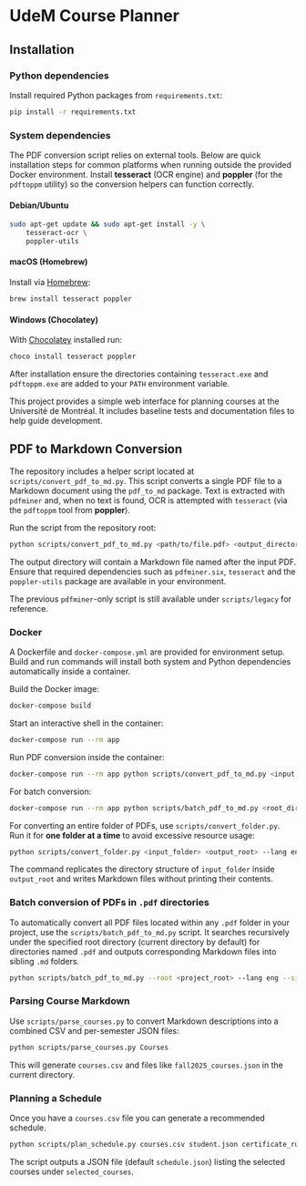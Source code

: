 # UdeM Course Planner

## Installation

### Python dependencies
Install required Python packages from `requirements.txt`:
```bash
pip install -r requirements.txt
```

### System dependencies
The PDF conversion script relies on external tools. Below are quick installation
steps for common platforms when running outside the provided Docker
environment. Install **tesseract** (OCR engine) and **poppler** (for the
`pdftoppm` utility) so the conversion helpers can function correctly.

#### Debian/Ubuntu
```bash
sudo apt-get update && sudo apt-get install -y \
    tesseract-ocr \
    poppler-utils
```

#### macOS (Homebrew)
Install via [Homebrew](https://brew.sh/):
```bash
brew install tesseract poppler
```

#### Windows (Chocolatey)
With [Chocolatey](https://chocolatey.org/) installed run:
```powershell
choco install tesseract poppler
```
After installation ensure the directories containing `tesseract.exe` and
`pdftoppm.exe` are added to your `PATH` environment variable.


This project provides a simple web interface for planning courses at the Université de Montréal.
It includes baseline tests and documentation files to help guide development.

## PDF to Markdown Conversion
The repository includes a helper script located at `scripts/convert_pdf_to_md.py`.
This script converts a single PDF file to a Markdown document using the
`pdf_to_md` package. Text is extracted with `pdfminer` and, when no text is
found, OCR is attempted with `tesseract` (via the `pdftoppm` tool from
**poppler**).

Run the script from the repository root:

```bash
python scripts/convert_pdf_to_md.py <path/to/file.pdf> <output_directory> --lang eng
```

The output directory will contain a Markdown file named after the input PDF.
Ensure that required dependencies such as `pdfminer.six`, `tesseract` and the
`poppler-utils` package are
available in your environment.

The previous `pdfminer`-only script is still available under `scripts/legacy`
for reference.

### Docker

A Dockerfile and `docker-compose.yml` are provided for environment setup. Build and run commands will install both system and Python dependencies automatically inside a container.

Build the Docker image:
```bash
docker-compose build
```

Start an interactive shell in the container:
```bash
docker-compose run --rm app
```

Run PDF conversion inside the container:
```bash
docker-compose run --rm app python scripts/convert_pdf_to_md.py <input.pdf> <output_directory> --lang eng
```

For batch conversion:
```bash
docker-compose run --rm app python scripts/batch_pdf_to_md.py <root_directory> --lang eng --silent
```

For converting an entire folder of PDFs, use `scripts/convert_folder.py`. Run it
for **one folder at a time** to avoid excessive resource usage:

```bash
python scripts/convert_folder.py <input_folder> <output_root> --lang eng --silent
```

The command replicates the directory structure of `input_folder` inside
`output_root` and writes Markdown files without printing their contents.
### Batch conversion of PDFs in `.pdf` directories
To automatically convert all PDF files located within any `.pdf` folder in your project,
use the `scripts/batch_pdf_to_md.py` script. It searches recursively under the specified
root directory (current directory by default) for directories named `.pdf` and outputs
corresponding Markdown files into sibling `.md` folders.

```bash
python scripts/batch_pdf_to_md.py --root <project_root> --lang eng --silent
```

### Parsing Course Markdown
Use `scripts/parse_courses.py` to convert Markdown descriptions into a combined
CSV and per-semester JSON files:

```bash
python scripts/parse_courses.py Courses
```

This will generate `courses.csv` and files like `fall2025_courses.json` in the
current directory.

### Planning a Schedule
Once you have a `courses.csv` file you can generate a recommended schedule.

```bash
python scripts/plan_schedule.py courses.csv student.json certificate_rules.json
```

The script outputs a JSON file (default `schedule.json`) listing the selected
courses under `selected_courses`.
